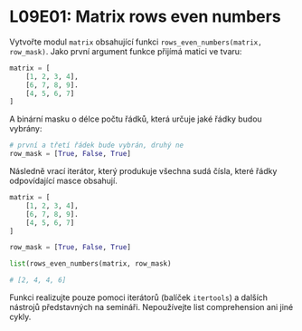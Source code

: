 # L09E01: Matrix rows even numbers
Vytvořte modul `matrix` obsahující funkci `rows_even_numbers(matrix, row_mask)`. Jako první argument funkce přijímá matici ve tvaru:

```python
matrix = [
    [1, 2, 3, 4],
    [6, 7, 8, 9].
    [4, 5, 6, 7]
]
```

A binární masku o délce počtu řádků, která určuje jaké řádky budou vybrány:

```python
# první a třetí řádek bude vybrán, druhý ne
row_mask = [True, False, True]
```

Následně vrací iterátor, který produkuje všechna sudá čísla, které řádky odpovídající masce obsahují.

```python
matrix = [
    [1, 2, 3, 4],
    [6, 7, 8, 9].
    [4, 5, 6, 7]
]

row_mask = [True, False, True]

list(rows_even_numbers(matrix, row_mask)

# [2, 4, 4, 6]
```

Funkci realizujte pouze pomoci iterátorů (balíček `itertools`) a dalších nástrojů představných na semináři. Nepoužívejte list comprehension ani jiné cykly.
